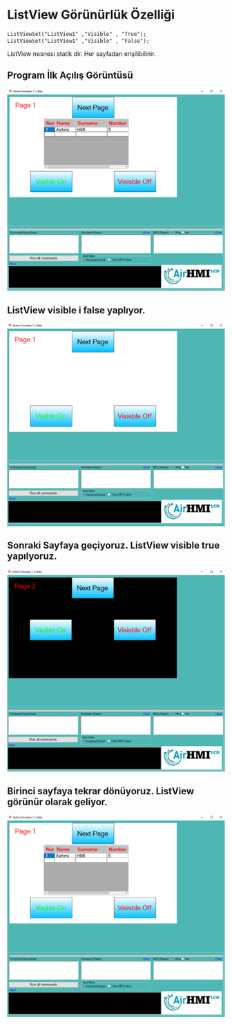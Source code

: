 # ListView Görünürlük Özelliği


```
ListViewSet("ListView1" ,"Visible" , "True");
ListViewSet("ListView1" ,"Visible" , "False");
```

ListView nesnesi statik dir. Her sayfadan erişilibilinir. 

## Program İlk Açılış Görüntüsü
![Açıklama Metni](1.png)
## ListView visible i false yaplıyor.
![Açıklama Metni](2.png)
## Sonraki Sayfaya geçiyoruz. ListView visible true yapılyoruz.
![Açıklama Metni](3.png)
## Birinci sayfaya tekrar dönüyoruz. ListView görünür olarak geliyor.
![Açıklama Metni](4.png)

